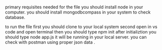primary requisites needed for the file
you should install node in your computer.
you should install mongodbcompass in your system to check database.

to run the file 
first you should clone to your local system
second open in vs code and open terminal
then you should type npm init
after initializtion you should type node app.js
it will be running in your local server.
you can check with postman using proper json data .
